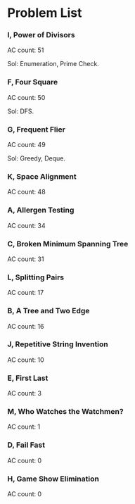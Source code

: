 # Problem List

### I, Power of Divisors

AC count: 51

Sol: Enumeration, Prime Check.

### F, Four Square

AC count: 50

Sol: DFS.

### G, Frequent Flier

AC count: 49

Sol: Greedy, Deque.

### K, Space Alignment

AC count: 48

### A, Allergen Testing

AC count: 34

### C, Broken Minimum Spanning Tree

AC count: 31

### L, Splitting Pairs

AC count: 17

### B, A Tree and Two Edge

AC count: 16

### J, Repetitive String Invention

AC count: 10

### E, First Last

AC count: 3

### M, Who Watches the Watchmen?

AC count: 1

### D, Fail Fast

AC count: 0

### H, Game Show Elimination

AC count: 0
